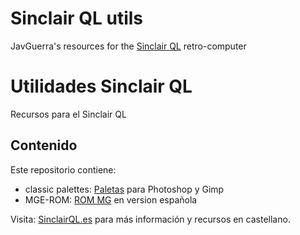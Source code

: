 # Sinclair QL utils
JavGuerra's resources for the [Sinclair QL](https://en.wikipedia.org/wiki/Sinclair_QL "Sinclair QL info") retro-computer

# Utilidades Sinclair QL
Recursos para el Sinclair QL 

## Contenido

Este repositorio contiene:

* classic palettes: [Paletas](classic-palettes/README.md) para Photoshop y Gimp
* MGE-ROM: [ROM MG](MGE-ROM/mge.rom) en version española

Visita: [SinclairQL.es](http://sinclairql.es "Sinclair QL Recursos en Castellano") para más información y recursos en castellano.
